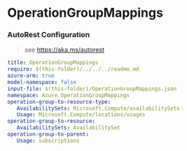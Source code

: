 # OperationGroupMappings
### AutoRest Configuration
> see https://aka.ms/autorest

``` yaml
title: OperationGroupMappings
require: $(this-folder)/../../../readme.md
azure-arm: true
model-namespace: false
input-file: $(this-folder)/OperationGroupMappings.json
namespace: Azure.OperationGroupMappings
operation-group-to-resource-type:
   AvailabilitySets: Microsoft.Compute/availabilitySets
   Usage: Microsoft.Compute/locations/usages
operation-group-to-resource:
   AvailabilitySets: AvailabilitySet
operation-group-to-parent:
   Usage: subscriptions
```
